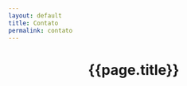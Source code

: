 ```yaml
---
layout: default
title: Contato 
permalink: contato
---
```



<header id="contato"  role="banner">
	<div class="container">
		<div class="row">
			<h1>{{page.title}}</h1>
		</div>
	</div>	
</header> 